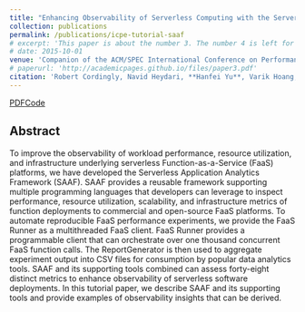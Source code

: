 ```yaml
---
title: "Enhancing Observability of Serverless Computing with the Serverless Application Analytics Framework"
collection: publications
permalink: /publications/icpe-tutorial-saaf
# excerpt: 'This paper is about the number 3. The number 4 is left for future work.'
# date: 2015-10-01
venue: 'Companion of the ACM/SPEC International Conference on Performance Engineering (ICPE 2021)'
# paperurl: 'http://academicpages.github.io/files/paper3.pdf'
citation: 'Robert Cordingly, Navid Heydari, **Hanfei Yu**, Varik Hoang, Zohreh Sadeghi, Wes Lloyd'
---
```


[PDF](https://dl.acm.org/doi/abs/10.1145/3447545.3451173)[Code](https://github.com/wlloyduw/SAAF)

## Abstract

To improve the observability of workload performance, resource utilization, and infrastructure underlying serverless Function-as-a-Service (FaaS) platforms, we have developed the Serverless Application Analytics Framework (SAAF). SAAF provides a reusable framework supporting multiple programming languages that developers can leverage to inspect performance, resource utilization, scalability, and infrastructure metrics of function deployments to commercial and open-source FaaS platforms. To automate reproducible FaaS performance experiments, we provide the FaaS Runner as a multithreaded FaaS client. FaaS Runner provides a programmable client that can orchestrate over one thousand concurrent FaaS function calls. The ReportGenerator is then used to aggregate experiment output into CSV files for consumption by popular data analytics tools. SAAF and its supporting tools combined can assess forty-eight distinct metrics to enhance observability of serverless software deployments. In this tutorial paper, we describe SAAF and its supporting tools and provide examples of observability insights that can be derived.
